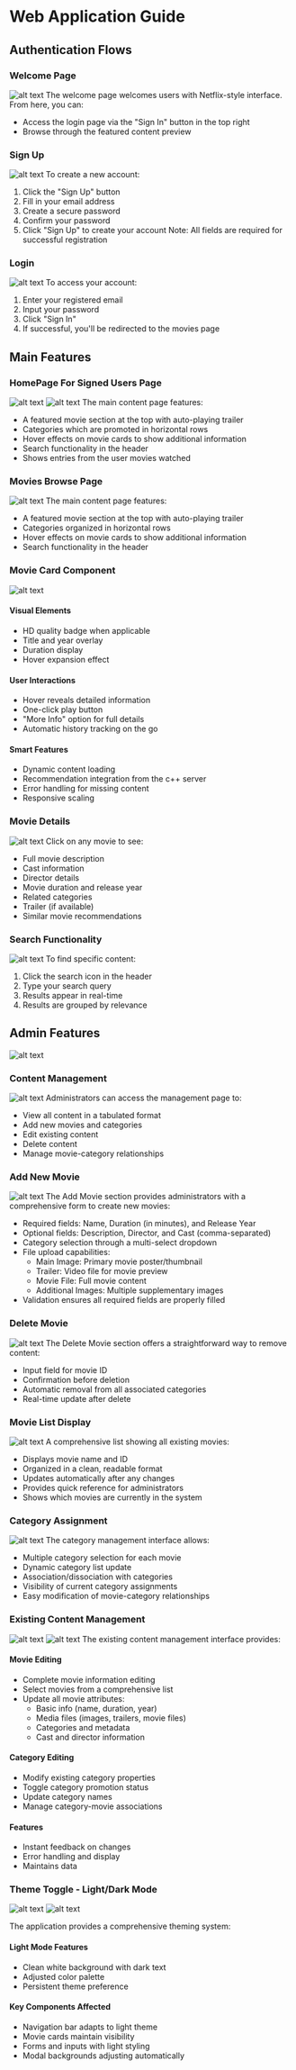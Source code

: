 # Web Application Guide

## Authentication Flows

### Welcome Page
![alt text](webPhotos/HomePage(Unsigned).png)
The welcome page welcomes users with Netflix-style interface. From here, you can:
- Access the login page via the "Sign In" button in the top right
- Browse through the featured content preview

### Sign Up
![alt text](webPhotos/SignUp.png)
To create a new account:
1. Click the "Sign Up" button
2. Fill in your email address
3. Create a secure password
4. Confirm your password
5. Click "Sign Up" to create your account
Note: All fields are required for successful registration

### Login
![alt text](webPhotos/SignIn.png)
To access your account:
1. Enter your registered email
2. Input your password
3. Click "Sign In"
4. If successful, you'll be redirected to the movies page

## Main Features

### HomePage For Signed Users Page
![alt text](webPhotos/HomePageSigned.png)
![alt text](webPhotos/HomePageContSigned.png)
The main content page features:
- A featured movie section at the top with auto-playing trailer
- Categories which are promoted in horizontal rows
- Hover effects on movie cards to show additional information
- Search functionality in the header
- Shows entries from the user movies watched

### Movies Browse Page
![alt text](webPhotos/HomePageSigned.png)
The main content page features:
- A featured movie section at the top with auto-playing trailer
- Categories organized in horizontal rows
- Hover effects on movie cards to show additional information
- Search functionality in the header

### Movie Card Component
![alt text](webPhotos/MovieCard.png)

#### Visual Elements
- HD quality badge when applicable
- Title and year overlay
- Duration display
- Hover expansion effect

#### User Interactions
- Hover reveals detailed information
- One-click play button
- "More Info" option for full details
- Automatic history tracking on the go

#### Smart Features
- Dynamic content loading
- Recommendation integration from the c++ server
- Error handling for missing content
- Responsive scaling

### Movie Details
![alt text](webPhotos/MovieModal.png)
Click on any movie to see:
- Full movie description
- Cast information
- Director details
- Movie duration and release year
- Related categories
- Trailer (if available)
- Similar movie recommendations

### Search Functionality
![alt text](webPhotos/Query.png)
To find specific content:
1. Click the search icon in the header
2. Type your search query
3. Results appear in real-time
4. Results are grouped by relevance

## Admin Features
![alt text](webPhotos/HomeAdmin.png)

### Content Management
![alt text](webPhotos/MovieManagement.png)
Administrators can access the management page to:
- View all content in a tabulated format
- Add new movies and categories
- Edit existing content
- Delete content
- Manage movie-category relationships

### Add New Movie
![alt text](webPhotos/MovieManagement.png)
The Add Movie section provides administrators with a comprehensive form to create new movies:
- Required fields: Name, Duration (in minutes), and Release Year
- Optional fields: Description, Director, and Cast (comma-separated)
- Category selection through a multi-select dropdown
- File upload capabilities:
  - Main Image: Primary movie poster/thumbnail
  - Trailer: Video file for movie preview
  - Movie File: Full movie content
  - Additional Images: Multiple supplementary images
- Validation ensures all required fields are properly filled

### Delete Movie
![alt text](webPhotos/MovieDel.png)
The Delete Movie section offers a straightforward way to remove content:
- Input field for movie ID
- Confirmation before deletion
- Automatic removal from all associated categories
- Real-time update after delete

### Movie List Display
![alt text](webPhotos/MovieDel.png)
A comprehensive list showing all existing movies:
- Displays movie name and ID
- Organized in a clean, readable format
- Updates automatically after any changes
- Provides quick reference for administrators
- Shows which movies are currently in the system

### Category Assignment
![alt text](webPhotos/CategoryManagement.png)
The category management interface allows:
- Multiple category selection for each movie
- Dynamic category list update
- Association/dissociation with categories
- Visibility of current category assignments
- Easy modification of movie-category relationships

### Existing Content Management
![alt text](webPhotos/ExistingContentManagement.png)
![alt text](webPhotos/ExistingContentManagementP2.png)
The existing content management interface provides:

#### Movie Editing
- Complete movie information editing
- Select movies from a comprehensive list
- Update all movie attributes:
  - Basic info (name, duration, year)
  - Media files (images, trailers, movie files)
  - Categories and metadata
  - Cast and director information

#### Category Editing
- Modify existing category properties
- Toggle category promotion status
- Update category names
- Manage category-movie associations

#### Features
- Instant feedback on changes
- Error handling and display
- Maintains data

### Theme Toggle - Light/Dark Mode
![alt text](webPhotos/HomeLightMode.png)
![alt text](webPhotos/ModalLightMode.png)

The application provides a comprehensive theming system:

#### Light Mode Features
- Clean white background with dark text
- Adjusted color palette
- Persistent theme preference

#### Key Components Affected
- Navigation bar adapts to light theme
- Movie cards maintain visibility
- Forms and inputs with light styling
- Modal backgrounds adjusting automatically 



